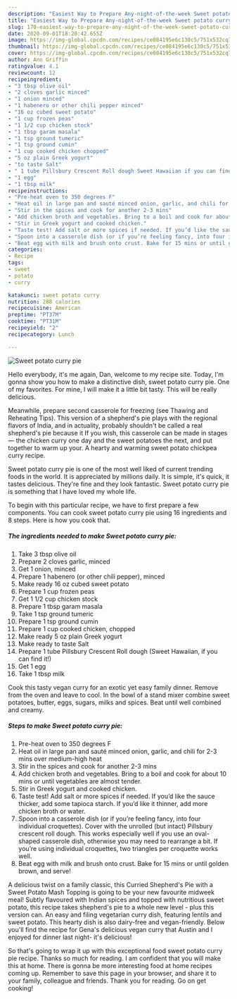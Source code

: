 ```yaml
---
description: "Easiest Way to Prepare Any-night-of-the-week Sweet potato curry pie"
title: "Easiest Way to Prepare Any-night-of-the-week Sweet potato curry pie"
slug: 170-easiest-way-to-prepare-any-night-of-the-week-sweet-potato-curry-pie
date: 2020-09-01T18:20:42.655Z
image: https://img-global.cpcdn.com/recipes/ce084195e6c130c5/751x532cq70/sweet-potato-curry-pie-recipe-main-photo.jpg
thumbnail: https://img-global.cpcdn.com/recipes/ce084195e6c130c5/751x532cq70/sweet-potato-curry-pie-recipe-main-photo.jpg
cover: https://img-global.cpcdn.com/recipes/ce084195e6c130c5/751x532cq70/sweet-potato-curry-pie-recipe-main-photo.jpg
author: Ann Griffin
ratingvalue: 4.1
reviewcount: 12
recipeingredient:
- "3 tbsp olive oil"
- "2 cloves garlic minced"
- "1 onion minced"
- "1 habenero or other chili pepper minced"
- "16 oz cubed sweet potato"
- "1 cup frozen peas"
- "1 1/2 cup chicken stock"
- "1 tbsp garam masala"
- "1 tsp ground tumeric"
- "1 tsp ground cumin"
- "1 cup cooked chicken chopped"
- "5 oz plain Greek yogurt"
- "to taste Salt"
- " 1 tube Pillsbury Crescent Roll dough Sweet Hawaiian if you can find it"
- "1 egg"
- "1 tbsp milk"
recipeinstructions:
- "Pre-heat oven to 350 degrees F"
- "Heat oil in large pan and sauté minced onion, garlic, and chili for 2-3 mins over medium-high heat"
- "Stir in the spices and cook for another 2-3 mins"
- "Add chicken broth and vegetables. Bring to a boil and cook for about 10 mins or until vegetables are almost tender."
- "Stir in Greek yogurt and cooked chicken."
- "Taste test! Add salt or more spices if needed. If you’d like the sauce thicker, add some tapioca starch. If you’d like it thinner, add more chicken broth or water."
- "Spoon into a casserole dish (or if you’re feeling fancy, into four individual croquettes). Cover with the unrolled (but intact) Pillsbury crescent roll dough. This works especially well if you use an oval-shaped casserole dish, otherwise you may need to rearrange a bit. If you’re using individual croquettes, two triangles per croquette works well."
- "Beat egg with milk and brush onto crust. Bake for 15 mins or until golden brown, and serve!"
categories:
- Recipe
tags:
- sweet
- potato
- curry

katakunci: sweet potato curry 
nutrition: 288 calories
recipecuisine: American
preptime: "PT37M"
cooktime: "PT31M"
recipeyield: "2"
recipecategory: Lunch

---
```



![Sweet potato curry pie](https://img-global.cpcdn.com/recipes/ce084195e6c130c5/751x532cq70/sweet-potato-curry-pie-recipe-main-photo.jpg)

Hello everybody, it's me again, Dan, welcome to my recipe site. Today, I'm gonna show you how to make a distinctive dish, sweet potato curry pie. One of my favorites. For mine, I will make it a little bit tasty. This will be really delicious.

Meanwhile, prepare second casserole for freezing (see Thawing and Reheating Tips). This version of a shepherd&#39;s pie plays with the regional flavors of India, and in actuality, probably shouldn&#39;t be called a real shepherd&#39;s pie because it If you wish, this casserole can be made in stages — the chicken curry one day and the sweet potatoes the next, and put together to warm up your. A hearty and warming sweet potato chickpea curry recipe.

Sweet potato curry pie is one of the most well liked of current trending foods in the world. It is appreciated by millions daily. It is simple, it's quick, it tastes delicious. They're fine and they look fantastic. Sweet potato curry pie is something that I have loved my whole life.


To begin with this particular recipe, we have to first prepare a few components. You can cook sweet potato curry pie using 16 ingredients and 8 steps. Here is how you cook that.

<!--inarticleads1-->

##### The ingredients needed to make Sweet potato curry pie:

1. Take 3 tbsp olive oil
1. Prepare 2 cloves garlic, minced
1. Get 1 onion, minced
1. Prepare 1 habenero (or other chili pepper), minced
1. Make ready 16 oz cubed sweet potato
1. Prepare 1 cup frozen peas
1. Get 1 1/2 cup chicken stock
1. Prepare 1 tbsp garam masala
1. Take 1 tsp ground tumeric
1. Prepare 1 tsp ground cumin
1. Prepare 1 cup cooked chicken, chopped
1. Make ready 5 oz plain Greek yogurt
1. Make ready to taste Salt
1. Prepare  1 tube Pillsbury Crescent Roll dough (Sweet Hawaiian, if you can find it!)
1. Get 1 egg
1. Take 1 tbsp milk


Cook this tasty vegan curry for an exotic yet easy family dinner. Remove from the oven and leave to cool. In the bowl of a stand mixer combine sweet potatoes, butter, eggs, sugars, milks and spices. Beat until well combined and creamy. 

<!--inarticleads2-->

##### Steps to make Sweet potato curry pie:

1. Pre-heat oven to 350 degrees F
1. Heat oil in large pan and sauté minced onion, garlic, and chili for 2-3 mins over medium-high heat
1. Stir in the spices and cook for another 2-3 mins
1. Add chicken broth and vegetables. Bring to a boil and cook for about 10 mins or until vegetables are almost tender.
1. Stir in Greek yogurt and cooked chicken.
1. Taste test! Add salt or more spices if needed. If you’d like the sauce thicker, add some tapioca starch. If you’d like it thinner, add more chicken broth or water.
1. Spoon into a casserole dish (or if you’re feeling fancy, into four individual croquettes). Cover with the unrolled (but intact) Pillsbury crescent roll dough. This works especially well if you use an oval-shaped casserole dish, otherwise you may need to rearrange a bit. If you’re using individual croquettes, two triangles per croquette works well.
1. Beat egg with milk and brush onto crust. Bake for 15 mins or until golden brown, and serve!


A delicious twist on a family classic, this Curried Shepherd&#39;s Pie with a Sweet Potato Mash Topping is going to be your new favourite midweek meal! Subtly flavoured with Indian spices and topped with nutritious sweet potato, this recipe takes shepherd&#39;s pie to a whole new level - plus this version can. An easy and filing vegetarian curry dish, featuring lentils and sweet potato. This hearty dish is also dairy-free and vegan-friendly. Below you&#39;ll find the recipe for Gena&#39;s delicious vegan curry that Austin and I enjoyed for dinner last night- it&#39;s delicious! 

So that's going to wrap it up with this exceptional food sweet potato curry pie recipe. Thanks so much for reading. I am confident that you will make this at home. There is gonna be more interesting food at home recipes coming up. Remember to save this page in your browser, and share it to your family, colleague and friends. Thank you for reading. Go on get cooking!
